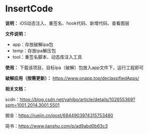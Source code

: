 # InsertCode

**说明：**
iOS动态注入、重签名、hook代码、新增代码、查看图层

**文件说明：**
* app：存放破解ipa包
* temp：存放ipa解压包
* tool：重签名脚本、动态库注入工具

**使用：**
下载该项目，目标ipa（破解）包放入app文件下，运行工程即可

**破解应用（按需更新）：**
https://www.onapp.top/declassifiedApps/


**相关文档：**

scdn：https://blog.csdn.net/yahibo/article/details/102655369?spm=1001.2014.3001.5501

掘金：https://juejin.cn/post/6844903974315753480

简书：https://www.jianshu.com/p/ad9abd0b63c3
